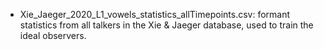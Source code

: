 - Xie_Jaeger_2020_L1_vowels_statistics_allTimepoints.csv: formant statistics from all talkers in the Xie & Jaeger database, used to train the ideal observers.
